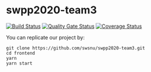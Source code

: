 # swpp2020-team3

[![Build Status](https://travis-ci.org/swsnu/swpp2020-team3.svg?branch=main)](https://travis-ci.org/swsnu/swpp2020-team3)
[![Quality Gate Status](https://sonarcloud.io/api/project_badges/measure?project=swsnu_swpp2020-team3&metric=alert_status)](https://sonarcloud.io/dashboard?id=swsnu_swpp2020-team3)
[![Coverage Status](https://coveralls.io/repos/github/swsnu/swpp2020-team3/badge.svg?branch=main)](https://coveralls.io/github/swsnu/swpp2020-team3?branch=main)


You can replicate our project by:<br/>
```
git clone https://github.com/swsnu/swpp2020-team3.git
cd frontend
yarn
yarn start
``` 
